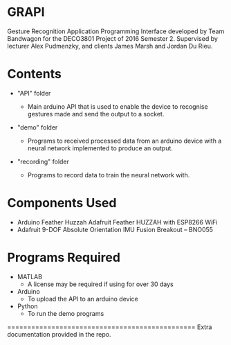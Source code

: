 # GRAPI
Gesture Recognition Application Programming Interface developed by Team Bandwagon for the DECO3801 Project of 2016 Semester 2. Supervised by lecturer Alex Pudmenzky, and clients James Marsh and Jordan Du Rieu. 

# Contents
- "API" folder 
  - Main arduino API that is used to enable the device to recognise gestures made and send the output to a socket. 

- "demo" folder 
  - Programs to received processed data from an arduino device with a neural network implemented to produce an output.

- "recording" folder 
  - Programs to record data to train the neural network with. 

# Components Used
- Arduino Feather Huzzah Adafruit Feather HUZZAH with ESP8266 WiFi
- Adafruit 9-DOF Absolute Orientation IMU Fusion Breakout – BNO055

# Programs Required
- MATLAB
  - A license may be required if using for over 30 days
- Arduino
  - To upload the API to an arduino device
- Python
  - To run the demo programs 

===============================================
Extra documentation provided in the repo. 
